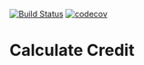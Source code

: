 [![Build Status](https://travis-ci.org/igoridze/calculate_credit.svg?branch=master)](https://travis-ci.org/igoridze/calculate_credit)
[![codecov](https://codecov.io/gh/igoridze/calculate_credit/branch/master/graph/badge.svg)](https://codecov.io/gh/igoridze/calculate_credit)

# Calculate Credit